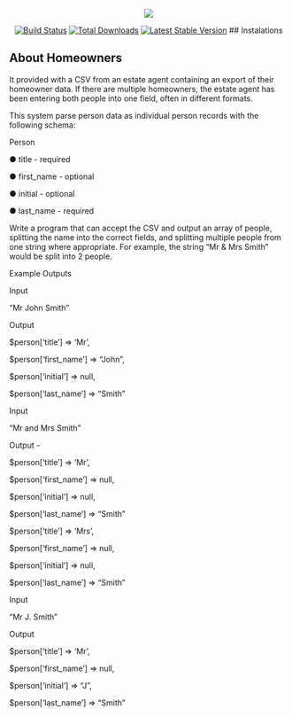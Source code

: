 <p align="center"><img src="https://laravel.com/assets/img/components/logo-laravel.svg"></p>

<p align="center">
<a href="https://travis-ci.org/laravel/framework"><img src="https://travis-ci.org/laravel/framework.svg" alt="Build Status"></a>
<a href="https://packagist.org/packages/laravel/framework"><img src="https://poser.pugx.org/laravel/framework/d/total.svg" alt="Total Downloads"></a>
<a href="https://packagist.org/packages/laravel/framework"><img src="https://poser.pugx.org/laravel/framework/v/stable.svg" alt="Latest Stable Version"></a>
## Instalations
  


## About Homeowners
It provided with a CSV from an estate agent containing an export of their
homeowner data. If there are multiple homeowners, the estate agent has been entering both
people into one field, often in different formats.




This system parse person data as individual person records with the following schema:

Person

● title - required

● first_name - optional

● initial - optional

● last_name - required

Write a program that can accept the CSV and output an array of people, splitting the name into
the correct fields, and splitting multiple people from one string where appropriate.
For example, the string “Mr & Mrs Smith” would be split into 2 people.

Example Outputs

Input

“Mr John Smith”

Output

$person[‘title’] => ‘Mr’,

$person[‘first_name’] => “John”,

$person[‘initial’] => null,

$person[‘last_name’] => “Smith”

Input

“Mr and Mrs Smith”

Output -

$person[‘title’] => ‘Mr’,

$person[‘first_name’] => null,

$person[‘initial’] => null,

$person[‘last_name’] => “Smith”

$person[‘title’] => ‘Mrs’,

$person[‘first_name’] => null,

$person[‘initial’] => null,

$person[‘last_name’] => “Smith”

Input

“Mr J. Smith”


Output

$person[‘title’] => ‘Mr’,

$person[‘first_name’] => null,

$person[‘initial’] => “J”,

$person[‘last_name’] => “Smith”



